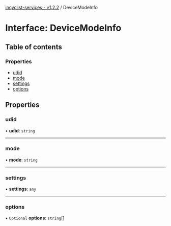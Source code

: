 [incyclist-services - v1.2.2](../README.md) / DeviceModeInfo

# Interface: DeviceModeInfo

## Table of contents

### Properties

- [udid](DeviceModeInfo.md#udid)
- [mode](DeviceModeInfo.md#mode)
- [settings](DeviceModeInfo.md#settings)
- [options](DeviceModeInfo.md#options)

## Properties

### udid

• **udid**: `string`

___

### mode

• **mode**: `string`

___

### settings

• **settings**: `any`

___

### options

• `Optional` **options**: `string`[]
